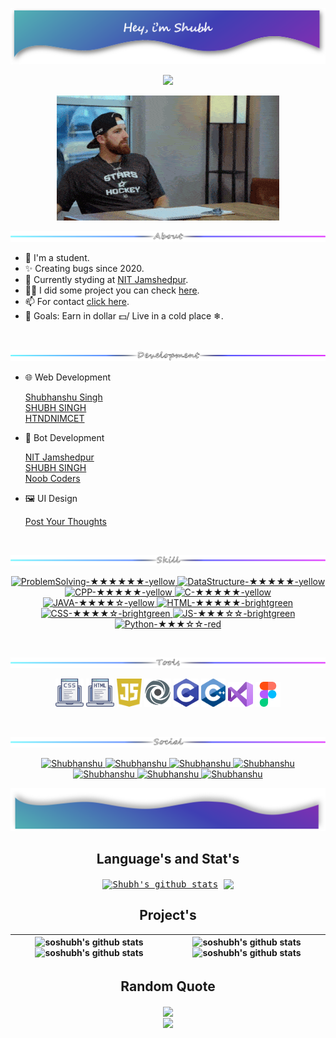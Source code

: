 <p align="center">
  <a href="https://github.com/soshubh"> <img src="icon/shubhsvg.svg"/> </a>
 </p>

<!-- --------------------------------------------------------------------------------------------------------------------------------------- -->

<p align="center">
    <img src="https://readme-typing-svg.herokuapp.com?color=F0F0F0&width=380&height=45&lines=A+Web+Developer;UI\UX+Designer&center=true"/>
</p>

<!--</h1>-->

<!-- --------------------------------------------------------------------------------------------------------------------------------------- -->

<!-- <img src="https://media.giphy.com/media/MM0Jrc8BHKx3y/giphy.gif" width="400" ><br> -->
<p align="center"> <kbd><img src="https://github.com/soshubh/soshubh/blob/main/icon/Funny1.gif"/></kbd> </p>
<!-- <img src="https://github.com/soshubh/soshubh/blob/main/icon/Funny.gif"/> -->

<!-- --------------------------------------------------------------------------------------------------------------------------------------- -->

<!--<h2> A Developer [ WEB / APP / BOT ] </h2>-->

<p align="center">
   <img src="https://github.com/soshubh/soshubh/blob/main/Assets/About.svg"/>
</p> 
 
- 🎀 I'm a student.
- ✨ Creating bugs since 2020.
- 🌱 Currently styding at <a href="http://www.nitjsr.ac.in" target="_blank" rel="noopener" >NIT Jamshedpur</a>.
- 👨‍💻 I did some project you can check <a href="https://soshubh.github.io/#work" target="_blank" rel="noopener" >here</a>.
- 📫 For contact <a href="https://soshubh.github.io/#contact" target="_blank" rel="noopener" >click here</a>.
- 🎯 Goals: Earn in dollar 💵/ Live in a cold place ❄.

<br>

<!-- ---------------------------------------------------------------------------------------- -->
<p align="center"> 
    <img src="https://github.com/soshubh/soshubh/blob/main/Assets/Development.svg"/>
</p>

- 🌐 Web Development

   <a href="https://soshubh.netlify.app/">Shubhanshu Singh</a>
   <br><a href="http://soshubh.xyz">SHUBH SINGH</a>
   <br><a href="https://how-to-not-do-nimct.glitch.me">HTNDNIMCET</a>
   
- 🤖 Bot Development

  <a href="http://t.me/nitjamshedpurbot">NIT Jamshedpur</a>
  <br><a href="http://t.me/so_shubh_bot">SHUBH SINGH</a>
  <br><a href="https://discord.com/oauth2/authorize?client_id=920213432739967008&permissions=70282305&scope=bot">Noob Coders </a>
 
 - 🖼️ UI Design
 
   <a href="https://www.figma.com/proto/BER4LIkHMHwebRGU5gtNvH/Untitled-(Copy)?page-id=0%3A1&node-id=42%3A2&viewport=193%2C316%2C0.16&scaling=scale-down&starting-point-node-id=42%3A2">Post Your Thoughts</a>

 <br>
 
<!-- --------------------------------------------------------------------------------------------------------------------------------------- -->
<p align="center"> 
    <img src="https://github.com/soshubh/soshubh/blob/main/Assets/Skill.svg"/>
</p>

<p align="center">
  <a href="https://img.shields.io/badge/ProblemSolving-★★★★★★-yellow">
   <img alt="ProblemSolving-★★★★★★-yellow" src="https://img.shields.io/badge/ProblemSolving-★★★★★★-yellow" />
  </a>
  <a href="https://img.shields.io/badge/DataStructure-★★★★★-yellow">
   <img alt="DataStructure-★★★★★-yellow" src="https://img.shields.io/badge/DataStructure-★★★★★-yellow" />
  </a>
   
  <a href="https://img.shields.io/badge/CPP-★★★★★-yellow">
   <img alt="CPP-★★★★★-yellow" src="https://img.shields.io/badge/CPP-★★★★★-yellow" />
  </a>
  <a href="https://img.shields.io/badge/C-★★★★★-yellow">
   <img alt="C-★★★★★-yellow" src="https://img.shields.io/badge/C-★★★★★-yellow" />
  </a>
   
  <a href="https://img.shields.io/badge/JAVA-★★★★☆-yellow">
   <img alt="JAVA-★★★★☆-yellow" src="https://img.shields.io/badge/JAVA-★★★★☆-yellow" />
  </a>
   
  <a href="https://img.shields.io/badge/HTML-★★★★★-brightgreen">
   <img alt="HTML-★★★★★-brightgreen" src="https://img.shields.io/badge/HTML-★★★★★-brightgreen" />
  </a>
  
  <a href="https://img.shields.io/badge/CSS-★★★★☆-brightgreen">
   <img alt="CSS-★★★★☆-brightgreen" src="https://img.shields.io/badge/CSS-★★★★☆-brightgreen" />
  </a>
  
  <a href="https://img.shields.io/badge/JS-★★★☆☆-brightgreen">
   <img alt="JS-★★★☆☆-brightgreen" src="https://img.shields.io/badge/JS-★★★☆☆-brightgreen" />
  </a>
  
  <a href="https://img.shields.io/badge/Python-★★★☆☆-red">
   <img alt="Python-★★★☆☆-red" src="https://img.shields.io/badge/Python-★★★☆☆-red" />
   </a>
</p>

<br>

<!-- --------------------------------------------------------------------------------------------------------------------------------------- -->

<p align="center"> 
    <img src="https://github.com/soshubh/soshubh/blob/main/Assets/Tools.svg"/>
</p>

 <p align="center">
  <code><img height="45" src="icon/css-coding.png"></code>
  <code><img height="45" src="icon/html (1).png"></code>
  <code><img height="45" src="icon/Daco_3133777.png"></code> 
  <code><img height="45" src="icon/1646758288831.png"></code>
  <code><img height="45" src="icon/PngItem_312155.png"></code> 
  <code><img height="45" src="icon/PngItem_5131577.png"></code> 
  <code><img height="40" src="icon/visual-basic.png"></code>
  <code><img height="40" src="icon/figma.png"></code>
<!--   <code><img height="45" src="icon/PngItem_312155.png"></code>  -->
 
</p>
<br>

<!-- ----------------------------------------------------------------------------------------------------------------------------------------->

<p align="center"> 
    <img src="https://github.com/soshubh/soshubh/blob/main/Assets/Social.svg"/>
</p>

<p align="center">
 <a href="https://www.linkedin.com/in/shubhanshu-singh-b552511b7">
   <img alt="Shubhanshu" src="https://img.shields.io/badge/-Shubhanshu-blue?style=flat-square&logo=Linkedin&logoColor=white&link=https://www.linkedin.com/in/shubhanshu-singh-b552511b7/" />
 </a>
 <a href="https://www.facebook.com/soshubhsingh">
   <img alt="Shubhanshu" src="https://img.shields.io/badge/-Shubhanshu-sky?style=flat-square&logo=Facebook&logoColor=white&link=https://www.facebook.com/soshubhsingh/" />
 </a>
 <a href="https://www.instagram.com/so_shubh/?utm_medium=copy_link">
   <img alt="Shubhanshu" src="https://img.shields.io/badge/-SoShubh-red?style=flat-square&logo=Instagram&logoColor=white&link=https://www.instagram.com/so_shubh/?utm_medium=copy_link/" />
 </a>
 <a href="https://api.whatsapp.com/send/?phone=919140386605&text=Hey%21+Shubh+I+got+your+number+from+website.&app_absent=0">
   <img alt="Shubhanshu" src="https://img.shields.io/badge/-9140386605-green?style=flat-square&logo=Messenger&logoColor=white&link=https://api.whatsapp.com/send/?phone=919140386605&text=Hey%21+Shubh+I+got+your+number+from+website.&app_absent=0/" />
 </a>
 <a href="https://mail.google.com/mail/u/0/?shubhanshu=workforshubhsingh@gmail.com">
   <img alt="Shubhanshu" src="https://img.shields.io/badge/-workforshubhsingh-pink?style=flat-square&logo=Gmail&logoColor=white&link=https://mail.google.com/mail/u/0/?shubhanshu=workforshubhsingh@gmail.com" />
 </a>
 <a href="http://soshubh.xyz">
   <img alt="Shubhanshu" src="https://img.shields.io/badge/-soshubh.xyz-olive?style=flat-square&logo=Website&logoColor=white&link=http://soshubh.xyz" />
 </a>
 <a href="https://github.com/soshubh">
   <img alt="Shubhanshu" src="https://img.shields.io/github/followers/soshubh?label=follow&style=social" />
 </a>   
</p>


<p align="center"><img src="https://github.com/soshubh/soshubh/blob/main/icon/last.png"/> </p>


<!-- --------------------------------------------------------------------------------------------------------------------------------------- -->

<!-- ![soshubh's github stats](https://github-readme-stats.vercel.app/api?username=soshubh&show_icons=true&include_all_commits=true&theme=swift&hide_border=true) -->
<h2 align="center">Language's and Stat's</h2>

<p  align="center">
<!-- |  --><kbd>
   <a href="https://github.com/soshubh/github-readme-stats"><img align="center" src="https://github-readme-stats.vercel.app/api?username=soshubh&include_all_commits=true&count_private=true&show_icons=true&line_height=24&title_color=1363DF&icon_color=47B5FF&text_color=DFF6FF&bg_color=0,000000,130F40" alt="Shubh's github stats" /></a> 
<!--    | -->
   <a href="https://github.com/soshubh/github-readme-stats"><img align="center" src="https://github-readme-stats.vercel.app/api/top-langs/?username=soshubh&show_icons=true&locale=en&layout=compact&title_color=1363DF&icon_color=2234AE&text_color=DFF6FF&bg_color=0,000000,130F40" /></a>
<!--    | --></kbd>
<!-- | ------------- | ------------- | -->
</p>


<!-- --------------------------------------------------------------------------------------------------------------------------------------- -->   

<!--
## 🏆 GitHub Trophies
<h2 align="center">GitHub Trophies</h2>
<p  align="center"><img align="center" src="https://github-profile-trophy.vercel.app/?username=soshubh&theme=radical&no-frame=false&no-bg=false&margin-w=4"></p>-->

<!-- --------------------------------------------------------------------------------------------------------------------------------------- -->   
<h2 align="center">Project's</h2>

| ![soshubh's github stats](https://github-readme-stats.vercel.app/api/pin/?username=soshubh&repo=shubh&cache_seconds=86400&show_icons=true&locale=en&layout=compact&title_color=1363DF&icon_color=2234AE&text_color=DFF6FF&bg_color=0,000000,130F40) ![soshubh's github stats](https://github-readme-stats.vercel.app/api/pin/?username=soshubh&repo=Ist-sem-assignment&cache_seconds=86400show_icons=true&locale=en&layout=compact&title_color=1363DF&icon_color=2234AE&text_color=DFF6FF&bg_color=0,000000,130F40) | ![soshubh's github stats](https://github-readme-stats.vercel.app/api/pin/?username=soshubh&repo=CodeForces&cache_seconds=86400&show_icons=true&locale=en&layout=compact&title_color=1363DF&icon_color=2234AE&text_color=DFF6FF&bg_color=0,000000,130F40) ![soshubh's github stats](https://github-readme-stats.vercel.app/api/pin/?username=soshubh&repo=shubhanshusingh.live&cache_seconds=86400&show_icons=true&locale=en&layout=compact&title_color=1363DF&icon_color=2234AE&text_color=DFF6FF&bg_color=0,000000,130F40) |
| ------------- | ------------- |

 
<!-- --------------------------------------------------------------------------------------------------------------------------------------- -->

<h2 align="center">Random Quote</h2>

<p  align="center">
    <img align="center" src="https://quotes-github-readme.vercel.app/api?type=horizontal&theme=dark"/>
    <br/>
    <img align="center" src="https://spotify-recently-played-readme.vercel.app/api?user=31bdg4lvbp3rnggd24zy35w7mvzm&count=5"/>
  
</p>
<!-- ![](https://quotes-github-readme.vercel.app/api?type=horizontal&theme=dark) -->

<!-- --------------------------------------------------------------------------------------------------------------------------------------- -->
